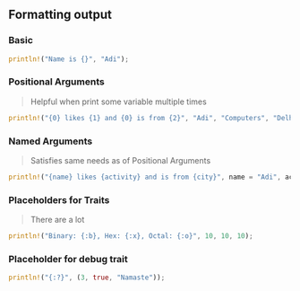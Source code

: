## Formatting output

### Basic

```rust
println!("Name is {}", "Adi");
```

### Positional Arguments

> Helpful when print some variable multiple times

```rust
println!("{0} likes {1} and {0} is from {2}", "Adi", "Computers", "Delhi");
```

### Named Arguments

> Satisfies same needs as of Positional Arguments

```rust
println!("{name} likes {activity} and is from {city}", name = "Adi", activity = "Computers", city = "Delhi");
```

### Placeholders for Traits

> There are a lot

```rust
println!("Binary: {:b}, Hex: {:x}, Octal: {:o}", 10, 10, 10);
```

### Placeholder for debug trait

```rs
println!("{:?}", (3, true, "Namaste"));
```
